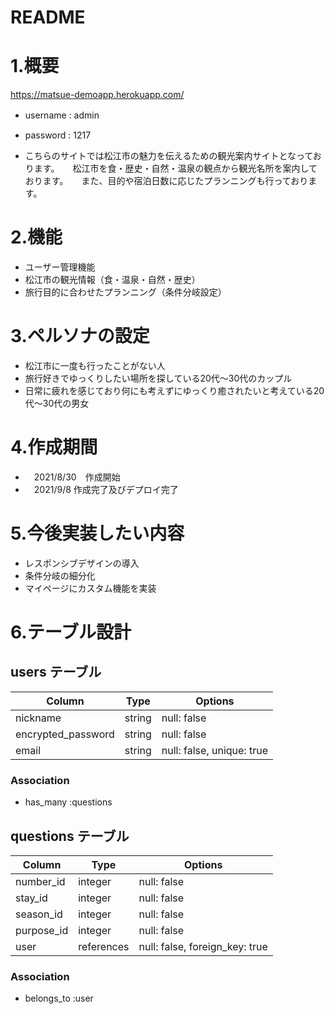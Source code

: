 # README

# 1.概要
https://matsue-demoapp.herokuapp.com/
   
- username : admin　　
- password : 1217
  
- こちらのサイトでは松江市の魅力を伝えるための観光案内サイトとなっております。　　松江市を食・歴史・自然・温泉の観点から観光名所を案内しております。　　また、目的や宿泊日数に応じたプランニングも行っております。　　

# 2.機能
- ユーザー管理機能
- 松江市の観光情報（食・温泉・自然・歴史）
- 旅行目的に合わせたプランニング（条件分岐設定）

# 3.ペルソナの設定
- 松江市に一度も行ったことがない人
- 旅行好きでゆっくりしたい場所を探している20代〜30代のカップル
- 日常に疲れを感じており何にも考えずにゆっくり癒されたいと考えている20代〜30代の男女

# 4.作成期間
- 　2021/8/30　作成開始　　
- 　2021/9/8 作成完了及びデプロイ完了

# 5.今後実装したい内容
- レスポンシブデザインの導入
- 条件分岐の細分化
- マイページにカスタム機能を実装

# 6.テーブル設計

## users テーブル
| Column             | Type     | Options                   |
| ------------------ | -------- | ------------------------- |
| nickname           | string   | null: false               |
| encrypted_password | string   | null: false               |
| email              | string   | null: false, unique: true |

### Association

- has_many :questions

## questions テーブル
| Column          | Type       | Options                        |
| --------------- | ---------- | ------------------------------ |
| number_id       | integer    | null: false                    |
| stay_id         | integer    | null: false                    |
| season_id       | integer    | null: false                    |
| purpose_id      | integer    | null: false                    |
| user            | references | null: false, foreign_key: true |


### Association 

- belongs_to :user
